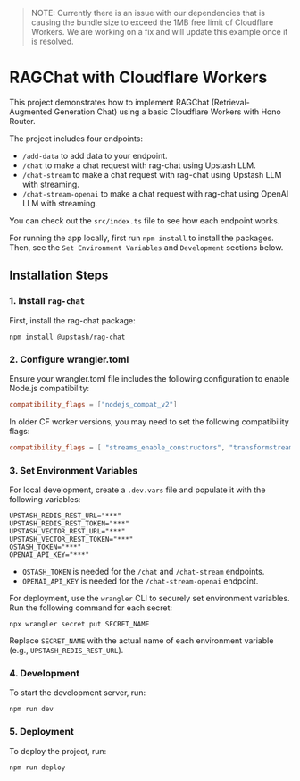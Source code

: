 > NOTE: Currently there is an issue with our dependencies that is causing the bundle size to exceed the 1MB free limit of Cloudflare Workers. We are working on a fix and will update this example once it is resolved.

# RAGChat with Cloudflare Workers

This project demonstrates how to implement RAGChat (Retrieval-Augmented Generation Chat) using a basic Cloudflare Workers with Hono Router.

The project includes four endpoints:

- `/add-data` to add data to your endpoint.
- `/chat` to make a chat request with rag-chat using Upstash LLM.
- `/chat-stream` to make a chat request with rag-chat using Upstash LLM with streaming.
- `/chat-stream-openai` to make a chat request with rag-chat using OpenAI LLM with streaming.

You can check out the `src/index.ts` file to see how each endpoint works.

For running the app locally, first run `npm install` to install the packages. Then, see the `Set Environment Variables` and `Development` sections below.

## Installation Steps

### 1. Install `rag-chat`

First, install the rag-chat package:

```
npm install @upstash/rag-chat
```

### 2. Configure wrangler.toml

Ensure your wrangler.toml file includes the following configuration to enable Node.js compatibility:

```toml
compatibility_flags = ["nodejs_compat_v2"]
```

In older CF worker versions, you may need to set the following compatibility flags:

```toml
compatibility_flags = [ "streams_enable_constructors", "transformstream_enable_standard_constructor" ]
```

### 3. Set Environment Variables

For local development, create a `.dev.vars` file and populate it with the following variables:

```
UPSTASH_REDIS_REST_URL="***"
UPSTASH_REDIS_REST_TOKEN="***"
UPSTASH_VECTOR_REST_URL="***"
UPSTASH_VECTOR_REST_TOKEN="***"
QSTASH_TOKEN="***"
OPENAI_API_KEY="***"
```

- `QSTASH_TOKEN` is needed for the `/chat` and `/chat-stream` endpoints.
- `OPENAI_API_KEY` is needed for the `/chat-stream-openai` endpoint.

For deployment, use the `wrangler` CLI to securely set environment variables.
Run the following command for each secret:

```
npx wrangler secret put SECRET_NAME
```

Replace `SECRET_NAME` with the actual name of each environment variable (e.g., `UPSTASH_REDIS_REST_URL`).

### 4. Development

To start the development server, run:

```
npm run dev
```

### 5. Deployment

To deploy the project, run:

```
npm run deploy
```

